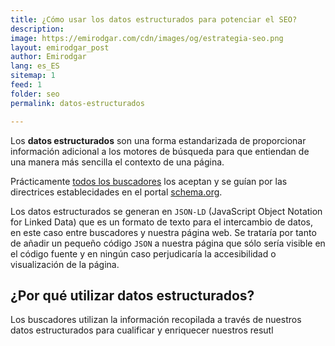 ```yaml
---
title: ¿Cómo usar los datos estructurados para potenciar el SEO?
description: 
image: https://emirodgar.com/cdn/images/og/estrategia-seo.png
layout: emirodgar_post
author: Emirodgar
lang: es_ES
sitemap: 1
feed: 1
folder: seo
permalink: datos-estructurados

--- 
```


Los **datos estructurados** son una forma estandarizada de proporcionar información adicional a los motores de búsqueda para que entiendan de una manera más sencilla el contexto de una página.

Prácticamente [todos los buscadores](https://emirodgar.com/google-vs-buscadores) los aceptan y se guían por las directrices establecidades en el portal [schema.org](https://schema.org/).

Los datos estructurados se generan en `JSON-LD` (JavaScript Object Notation for Linked Data) que es un formato de texto para el intercambio de datos, en este caso entre buscadores y nuestra página web. Se trataría por tanto de añadir un pequeño código `JSON` a nuestra página que sólo sería visible en el código fuente y en ningún caso perjudicaría la accesibilidad o visualización de la página.

## ¿Por qué utilizar datos estructurados?

Los buscadores utilizan la información recopilada a través de nuestros datos estructurados para cualificar y enriquecer nuestros resutl





<!--stackedit_data:
eyJoaXN0b3J5IjpbMTQzODEzMjk5NV19
-->